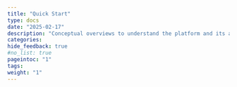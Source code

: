 ```yaml
---
title: "Quick Start"
type: docs
date: "2025-02-17"
description: "Conceptual overviews to understand the platform and its architecture, followed by practical guidance on cloud design and deployment. Step-by-step tutorials help you quickly install and explore OpenNebula using tools like miniONE—ideal for evaluation and testing, and easily extendable to hybrid cloud environments and Kubernetes workloads."
categories:
hide_feedback: true
#no_list: true
pageintoc: "1"
tags:
weight: "1"
---
```


<a id="cloud-installation"></a>
